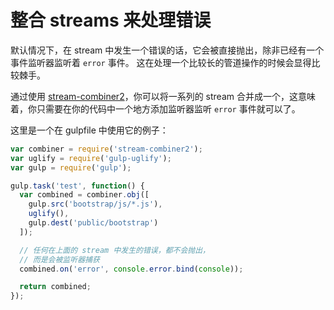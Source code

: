 # 整合 streams 来处理错误

默认情况下，在 stream 中发生一个错误的话，它会被直接抛出，除非已经有一个事件监听器监听着 `error` 事件。 这在处理一个比较长的管道操作的时候会显得比较棘手。

通过使用 [stream-combiner2](https://github.com/substack/stream-combiner2)，你可以将一系列的 stream 合并成一个，这意味着，你只需要在你的代码中一个地方添加监听器监听 `error` 事件就可以了。

这里是一个在 gulpfile 中使用它的例子：

```js
var combiner = require('stream-combiner2');
var uglify = require('gulp-uglify');
var gulp = require('gulp');

gulp.task('test', function() {
  var combined = combiner.obj([
    gulp.src('bootstrap/js/*.js'),
    uglify(),
    gulp.dest('public/bootstrap')
  ]);

  // 任何在上面的 stream 中发生的错误，都不会抛出，
  // 而是会被监听器捕获
  combined.on('error', console.error.bind(console));

  return combined;
});
```
